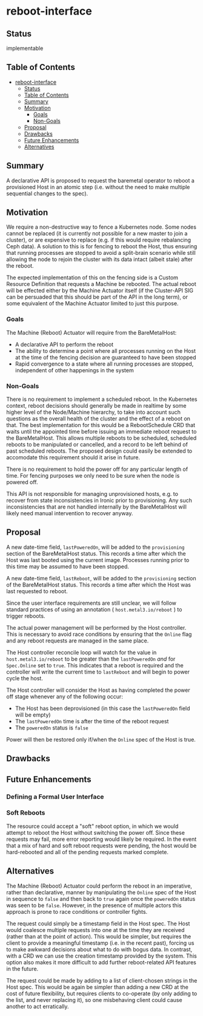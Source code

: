 <!--
 This work is licensed under a Creative Commons Attribution 3.0
 Unported License.

 http://creativecommons.org/licenses/by/3.0/legalcode
-->

# reboot-interface

## Status

implementable

## Table of Contents

<!--ts-->
   * [reboot-interface](#reboot-interface)
      * [Status](#status)
      * [Table of Contents](#table-of-contents)
      * [Summary](#summary)
      * [Motivation](#motivation)
         * [Goals](#goals)
         * [Non-Goals](#non-goals)
      * [Proposal](#proposal)
      * [Drawbacks](#drawbacks)
      * [Future Enhancements](#future-enhancements)
      * [Alternatives](#alternatives)

<!--te-->

## Summary

A declarative API is proposed to request the baremetal operator to reboot a
provisioned Host in an atomic step (i.e. without the need to make multiple
sequential changes to the spec).

## Motivation

We require a non-destructive way to fence a Kubernetes node. Some nodes cannot
be replaced (it is currently not possible for a new master to join a cluster),
or are expensive to replace (e.g. if this would require rebalancing Ceph data).
A solution to this is for fencing to reboot the Host, thus ensuring that
running processes are stopped to avoid a split-brain scenario while still
allowing the node to rejoin the cluster with its data intact (albeit stale)
after the reboot.

The expected implementation of this on the fencing side is a Custom Resource
Definition that requests a Machine be rebooted. The actual reboot will be
effected either by the Machine Actuator itself (if the Cluster-API SIG can be
persuaded that this should be part of the API in the long term), or some
equivalent of the Machine Actuator limited to just this purpose.

### Goals

The Machine (Reboot) Actuator will require from the BareMetalHost:

* A declarative API to perform the reboot
* The ability to determine a point where all processes running on the Host at
  the time of the fencing decision are guaranteed to have been stopped
* Rapid convergence to a state where all running processes are stopped,
  independent of other happenings in the system

### Non-Goals

There is no requirement to implement a scheduled reboot. In the Kubernetes
context, reboot decisions should generally be made in realtime by some higher
level of the Node/Machine hierarchy, to take into account such questions as the
overall health of the cluster and the effect of a reboot on that. The best
implementation for this would be a RebootSchedule CRD that waits until the
appointed time before issuing an immediate reboot request to the BareMetalHost.
This allows multiple reboots to be scheduled, scheduled reboots to be
manipulated or cancelled, and a record to be left behind of past scheduled
reboots. The proposed design could easily be extended to accomodate this
requirement should it arise in future.

There is no requirement to hold the power off for any particular length of
time. For fencing purposes we only need to be sure when the node is powered
off.

This API is not responsible for managing unprovisioned hosts, e.g. to recover
from state inconsistencies in Ironic prior to provisioning. Any such
inconsistencies that are not handled internally by the BareMetalHost will
likely need manual intervention to recover anyway.

## Proposal

A new date-time field, ``lastPoweredOn``, will be added to the ``provisioning``
section of the BareMetalHost status. This records a time after which the Host
was last booted using the current image. Processes running prior to this time
may be assumed to have been stopped.

A new date-time field, ``lastReboot``, will be added to the ``provisioning``
section of the BareMetalHost status. This records a time after which the Host
was last requested to reboot.

Since the user interface requirements are still unclear, we will follow 
standard practices of using an annotation ( ``host.metal3.io/reboot`` ) to 
trigger reboots.  

The actual power management will be performed by the Host controller. This is
necessary to avoid race conditions by ensuring that the ``Online`` flag and any
reboot requests are managed in the same place. 

The Host controller reconcile loop will watch for the value in ``host.metal3.io/reboot`` 
to be greater than the ``lastPoweredOn`` *and* for ``Spec.Online`` set to ``true``. 
This indicates that a reboot is required and the controller will write the current 
time to ``lastReboot`` and will begin to power cycle the host.

The Host controller will consider the Host as having completed the
power off stage whenever any of the following occur:

* The Host has been deprovisioned (in this case the ``lastPoweredOn`` field
  will be empty)
* The ``lastPoweredOn`` time is after the time of the reboot request
* The ``poweredOn`` status is ``false``

Power will then be restored only if/when the ``Online`` spec of the Host is true. 

## Drawbacks

## Future Enhancements

### Defining a Formal User Interface


### Soft Reboots

The resource could accept a "soft" reboot option, in which we would attempt to
reboot the Host without switching the power off. Since these requests may fail,
more error reporting would likely be required. In the event that a mix of hard
and soft reboot requests were pending, the host would be hard-rebooted and all
of the pending requests marked complete.

## Alternatives

The Machine (Reboot) Actuator could perform the reboot in an imperative, rather
than declarative, manner by manipulating the ``Online`` spec of the Host in
sequence to ``false`` and then back to ``true`` again once the ``poweredOn``
status was seen to be ``false``. However, in the presence of multiple actors
this approach is prone to race conditions or controller fights.

The request could simply be a timestamp field in the Host spec. The Host would
coalesce multiple requests into one at the time they are received (rather than
at the point of action). This would be simpler, but requires the client to
provide a meaningful timestamp (i.e. in the recent past), forcing us to make
awkward decisions about what to do with bogus data. In contrast, with a CRD we
can use the creation timestamp provided by the system. This option also makes
it more difficult to add further reboot-related API features in the future.

The request could be made by adding to a list of client-chosen strings in the
Host spec. This would be again be simpler than adding a new CRD at the cost of
future flexibility, but requires clients to co-operate (by only adding to the
list, and never replacing it), so one misbehaving client could cause another to
act erratically.
